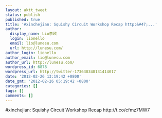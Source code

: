 ```yaml
---
layout: aktt_tweet
status: publish
published: true
title: '#xinchejian: Squishy Circuit Workshop Recap http:&#47;...'
author:
  display_name: Lio李欧
  login: lionello
  email: lio@lunesu.com
  url: http://lunesu.com/
author_login: lionello
author_email: lio@lunesu.com
author_url: http://lunesu.com/
wordpress_id: 6878
wordpress_url: http://twitter-173638348131414017
date: '2012-02-26 13:19:42 +0800'
date_gmt: '2012-02-26 05:19:42 +0800'
categories: []
tags: []
comments: []
---
```

<p>#xinchejian: Squishy Circuit Workshop Recap http:&#47;&#47;t.co&#47;cfmz7MW7</p>
